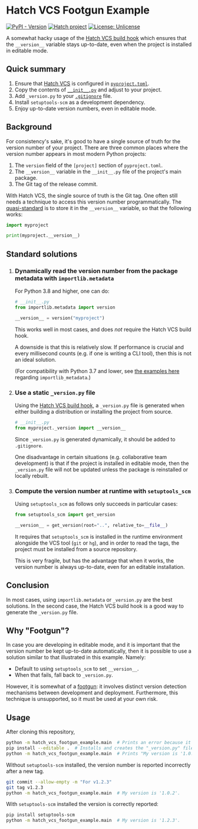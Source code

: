 # Hatch VCS Footgun Example

[![PyPI - Version](https://img.shields.io/pypi/v/hatch-vcs-footgun-example.svg)](https://pypi.org/project/hatch-vcs-footgun-example)
[![Hatch project](https://img.shields.io/badge/%F0%9F%A5%9A-Hatch-4051b5.svg)](https://github.com/pypa/hatch)
[![License: Unlicense](https://img.shields.io/github/license/maresb/hatch-vcs-footgun-example)](LICENSE)

A somewhat hacky usage of the [Hatch VCS build hook](https://github.com/ofek/hatch-vcs#build-hook) which ensures that the `__version__` variable stays up-to-date, even when the project is installed in editable mode.

## Quick summary

1. Ensure that [Hatch VCS](https://pypi.org/project/hatch-vcs/) is configured in [`pyproject.toml`](pyproject.toml).
1. Copy the contents of [`__init__.py`](hatch_vcs_footgun_example/__init__.py) and adjust to your project.
1. Add `_version.py` to your [`.gitignore`](.gitignore) file.
1. Install `setuptools-scm` as a development dependency.
1. Enjoy up-to-date version numbers, even in editable mode.

## Background

For consistency's sake, it's good to have a single source of truth for the version number of your project. There are three common places where the version number appears in most modern Python projects:

1. The `version` field of the `[project]` section of `pyproject.toml`.
1. The `__version__` variable in the `__init__.py` file of the project's main package.
1. The Git tag of the release commit.

With Hatch VCS, the single source of truth is the Git tag. One often still needs a technique to access this version number programmatically. The [quasi-standard](https://stackoverflow.com/a/459185) is to store it in the `__version__` variable, so that the following works:

```python
import myproject

print(myproject.__version__)
```

## Standard solutions

1. ### Dynamically read the version number from the package metadata with `importlib.metadata`

   For Python 3.8 and higher, one can do:

   ```python
   # __init__.py
   from importlib.metadata import version

   __version__ = version("myproject")
   ```

   This works well in most cases, and does *not* require the Hatch VCS build hook.

   A downside is that this is relatively slow. If performance is crucial and every millisecond counts (e.g. if one is writing a CLI tool), then this is not an ideal solution.

   (For compatibility with Python 3.7 and lower, see [the examples here](https://packaging.python.org/en/latest/guides/single-sourcing-package-version/) regarding `importlib_metadata`.)

1. ### Use a static `_version.py` file

   Using the [Hatch VCS build hook](https://github.com/ofek/hatch-vcs#build-hook), a `_version.py` file is generated when either building a distribution or installing the project from source.

   ```python
   # __init__.py
   from myproject._version import __version__
   ```

   Since `_version.py` is generated dynamically, it should be added to `.gitignore`.

   One disadvantage in certain situations (e.g. collaborative team development) is that if the project is installed in editable mode, then the `_version.py` file will not be updated unless the package is reinstalled or locally rebuilt.

1. ### Compute the version number at runtime with `setuptools_scm`

   Using `setuptools_scm` as follows only succeeds in particular cases:

   ```python
   from setuptools_scm import get_version

   __version__ = get_version(root="..", relative_to=__file__)
   ```

   It requires that `setuptools_scm` is installed in the runtime environment alongside the VCS tool (`git` or `hg`), and in order to read the tags, the project must be installed from a source repository.

   This is very fragile, but has the advantage that when it works, the version number is always up-to-date, even for an editable installation.

## Conclusion

In most cases, using `importlib.metadata` or `_version.py` are the best solutions. In the second case, the Hatch VCS build hook is a good way to generate the `_version.py` file.

## Why "Footgun"?

In case you are developing in editable mode, and it is important that the version number be kept up-to-date automatically, then it is possible to use a solution similar to that illustrated in this example. Namely:

- Default to using `setuptools_scm` to set `__version__`.
- When that fails, fall back to `_version.py`.

However, it is somewhat of a [footgun](https://en.wiktionary.org/wiki/footgun): it involves distinct version detection mechanisms between development and deployment. Furthermore, this technique is unsupported, so it must be used at your own risk.

## Usage

After cloning this repository,

```bash
python -m hatch_vcs_footgun_example.main  # Prints an error because it's not installed
pip install --editable .  # Installs and creates the "_version.py" file
python -m hatch_vcs_footgun_example.main  # Prints "My version is '1.0.2'."
```

Without `setuptools-scm` installed, the version number is reported incorrectly after a new tag.

```bash
git commit --allow-empty -m "For v1.2.3"
git tag v1.2.3
python -m hatch_vcs_footgun_example.main  # My version is '1.0.2'.
```

With `setuptools-scm` installed the version is correctly reported:

```bash
pip install setuptools-scm
python -m hatch_vcs_footgun_example.main  # My version is '1.2.3'.
```
